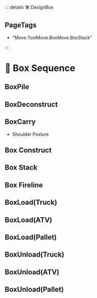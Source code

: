 ::: details 🛠 DesignBox

<h2>PageTags</h2>

- "Move.ToolMove.BoxMove.BoxStack"

:::

# 🔷 <move>Box Sequence</move>



## BoxPile

## BoxDeconstruct

## BoxCarry

- Shoulder Posture

## Box Construct

## Box Stack

## Box Fireline

## BoxLoad(Truck)

## BoxLoad(ATV)

## BoxLoad(Pallet)

## BoxUnload(Truck)

## BoxUnload(ATV)

## BoxUnload(Pallet)


